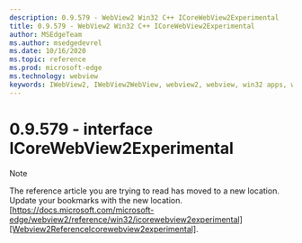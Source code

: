 ```yaml
---
description: 0.9.579 - WebView2 Win32 C++ ICoreWebView2Experimental
title: 0.9.579 - WebView2 Win32 C++ ICoreWebView2Experimental
author: MSEdgeTeam
ms.author: msedgedevrel
ms.date: 10/16/2020
ms.topic: reference
ms.prod: microsoft-edge
ms.technology: webview
keywords: IWebView2, IWebView2WebView, webview2, webview, win32 apps, win32, edge, ICoreWebView2, ICoreWebView2Controller, browser control, edge html, ICoreWebView2Experimental
---
```


# 0.9.579 - interface ICoreWebView2Experimental 

> [!NOTE]
> The reference article you are trying to read has moved to a new location.  
> Update your bookmarks with the new location.  
> [https://docs.microsoft.com/microsoft-edge/webview2/reference/win32/icorewebview2experimental][Webview2ReferenceIcorewebview2experimental].  

[Webview2ReferenceIcorewebview2experimental]: /microsoft-edge/webview2/reference/win32/icorewebview2experimental "interface ICoreWebView2Experimental | Microsoft Docs"
